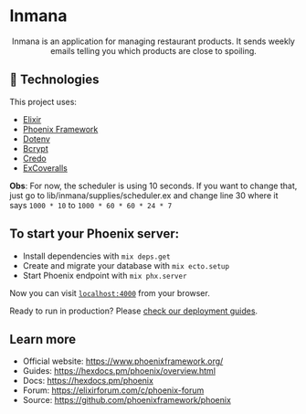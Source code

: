 # Inmana

<p align="center" id="project">
  Inmana is an application for managing restaurant products. It sends weekly emails telling you which products are close to spoiling.
</p>

<h2 id="techs">
  🚀 Technologies
</h2>

This project uses:

- [Elixir](https://elixir-lang.org/)
- [Phoenix Framework](https://www.phoenixframework.org/)
- [Dotenv](https://github.com/avdi/dotenv_elixir)
- [Bcrypt](https://github.com/riverrun/bcrypt_elixir)
- [Credo](https://github.com/rrrene/credo)
- [ExCoveralls](https://github.com/parroty/excoveralls)

<b>Obs</b>: For now, the scheduler is using 10 seconds. If you want to change that, just go to lib/inmana/supplies/scheduler.ex and change line 30 where it says `1000 * 10` to `1000 * 60 * 60 * 24 * 7`

## To start your Phoenix server:

  * Install dependencies with `mix deps.get`
  * Create and migrate your database with `mix ecto.setup`
  * Start Phoenix endpoint with `mix phx.server`

Now you can visit [`localhost:4000`](http://localhost:4000) from your browser.

Ready to run in production? Please [check our deployment guides](https://hexdocs.pm/phoenix/deployment.html).

## Learn more

  * Official website: https://www.phoenixframework.org/
  * Guides: https://hexdocs.pm/phoenix/overview.html
  * Docs: https://hexdocs.pm/phoenix
  * Forum: https://elixirforum.com/c/phoenix-forum
  * Source: https://github.com/phoenixframework/phoenix
